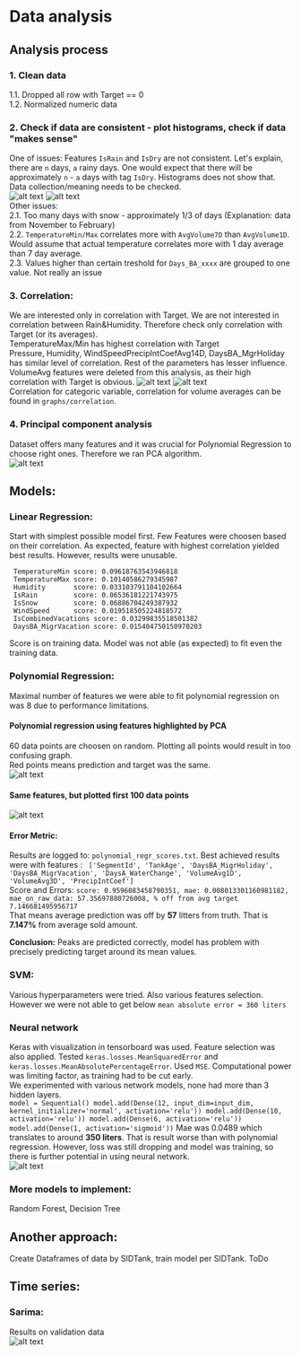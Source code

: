 # Data analysis

## Analysis process

### 1. Clean data
   1.1. Dropped all row with Target == 0 <br>
   1.2. Normalized numeric data
### 2. Check if data are consistent - plot histograms, check if data "makes sense"
   One of issues:
   Features `IsRain` and `IsDry` are not consistent. Let's explain, there are `n` days, `a` rainy days.
   One would expect that there will be approximately `n` - `a` days with tag `IsDry`.
   Histograms does not show that. Data collection/meaning needs to be checked.<br>
   ![alt text](graphs/feature_analysis/IsRain.png)
   ![alt text](graphs/feature_analysis/IsDry.png)<br>
   Other issues:<br> 2.1. Too many days with snow - approximately 1/3 of days (Explanation: data from November to February) <br>
   2.2. `TemperatureMin/Max` correlates more with `AvgVolume7D` than `AvgVolume1D`.
   Would assume that actual temperature correlates more with 1 day average than 7 day average. <br>
   2.3. Values higher than certain treshold for `Days_BA_xxxx` are grouped to one value. Not really an issue <br>
### 3. Correlation:
We are interested only in correlation with Target. We are not interested in correlation between Rain&Humidity.
Therefore check only correlation with Target (or its averages). <br>
TemperatureMax/Min has highest correlation with Target  <br>
Pressure, Humidity, WindSpeedPrecipIntCoefAvg14D, DaysBA_MgrHoliday has similar level of correlation.
Rest of the parameters has lesser influence.
   VolumeAvg features were deleted from this analysis, as their high correlation with Target is obvious.
   ![alt text](graphs/correlation/correlation_graph_Target.png)
   ![alt text](graphs/correlation/correlation_graph_sales_volume.png)
   <br> Correlation for categoric variable, correlation for volume averages can be found in `graphs/correlation`.

### 4. Principal component analysis

Dataset offers many features and it was crucial for Polynomial Regression to choose right ones.
Therefore we ran PCA algorithm. <br>
   ![alt text](graphs/feature_analysis/PCA.png)<br>

## Models:

### Linear Regression:
Start with simplest possible model first. Few Features were choosen based on their correlation.
As expected, feature with highest correlation yielded best results. However, results were unusable.
```
 TemperatureMin score: 0.09618763543946818
 TemperatureMax score: 0.10140586279345987
 Humidity       score: 0.033103791104102664
 IsRain         score: 0.06536181221743975
 IsSnow         score: 0.06886704249387932
 WindSpeed      score: 0.019518505224818572
 IsCombinedVacations score: 0.03299835518501382
 DaysBA_MigrVacation score: 0.015404750150970203
```
Score is on training data. Model was not able (as expected) to fit even the training data.

### Polynomial Regression:

Maximal number of features we were able to fit polynomial regression on was 8 due to performance limitations.
#### Polynomial regression using features highlighted by PCA
60 data points are choosen on random. Plotting all points would result in too confusing graph. <br>
Red points means prediction and target was the same. <br>
![alt text](graphs/regression/polynom_regression_unscaled_high_pca_scatter.png) <br>
#### Same features, but plotted first 100 data points <br>
![alt text](graphs/regression/polynom_regression_high_pca.png) <br>

#### Error Metric:
Results are logged to: `polynomial_regr_scores.txt`.
Best achieved results were with features : 
` ['SegmentId', 'TankAge', 'DaysBA_MigrHoliday', 'DaysBA_MigrVacation', 'DaysA_WaterChange', 'VolumeAvg1D', 'VolumeAvg3D', 'PrecipIntCoef']` <br>
Score and Errors: `score: 0.9596083458790351, mae: 0.008013301160981182, mae_on_raw_data: 57.35697880726008, % off from avg target 7.146681495956717`<br>
That means average prediction was off by **57** litters from truth. That is **7.147%** from average sold amount.

**Conclusion:** Peaks are predicted correctly, model has problem with precisely predicting target around its mean values. <br>

### SVM:

Various hyperparameters were tried. Also various features selection.<br>
However we were not able to get below `mean absolute error = 360 liters`


### Neural network

Keras with visualization in tensorboard was used. Feature selection was also applied.
Tested `keras.losses.MeanSquaredError` and `keras.losses.MeanAbsolutePercentageError`. Used `MSE`.
Computational power was limiting factor, as training had to be cut early. <br>
We experimented with various network models, none had more than 3 hidden layers. <br>
`
model = Sequential()
        model.add(Dense(12, input_dim=input_dim, kernel_initializer='normal', activation='relu'))
        model.add(Dense(10, activation='relu'))
        model.add(Dense(6, activation='relu'))
        model.add(Dense(1, activation='sigmoid'))
`
Mae was 0.0489 which translates to around **350 liters**. That is result worse than with polynomial regression.
However, loss was still dropping and model was training, so there is further potential in using neural network.<br>
![alt text](graphs/neural_net/long_train_TensorBoard.png) <br>


### More models to implement:
Random Forest, Decision Tree


## Another approach:
Create Dataframes of data by SIDTank, train model per SIDTank. ToDo

## Time series:

### Sarima:

Results on validation data<br>
![alt text](graphs/time_series/sarimax_day_of_the_week.png) <br>



